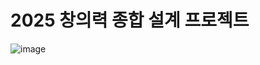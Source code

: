 # 2025 창의력 종합 설계 프로젝트

![image](https://github.com/user-attachments/assets/42a5df27-6099-4980-9d3a-4c29679df0f5)

